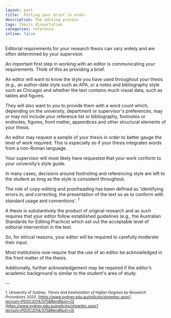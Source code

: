 ```yaml
---
layout: post
title:  Putting your brief in order
description: The editing process
tags: thesis dissertation  
categories: reference
inline: false
---
```


Editorial requirements for your research thesis can vary widely and are often determined by your supervisor. 

An important first step in working with an editor is communicating your requirements. Think of this as providing a brief. 

An editor will want to know the style you have used throughout your thesis (e.g., an author-date style such as APA, or a notes and bibliography style such as Chicago) and whether the text contains much visual data, such as tables and figures. 

They will also want to you to provide them with a word count which, depending on the university, department or supervisor's preferences, may or may not include your reference list or bibliography, footnotes or endnotes, figures, front matter, appendices and other structural elements of your thesis. 

An editor may request a sample of your thesis in order to better gauge the level of work required. This is especially so if your thesis integrates words from a non-Roman language. 

Your supervisor will most likely have requested that your work conform to your university’s style guide.  

In many cases, decisions around footnoting and referencing style are left to the student as long as the style is consistent throughout. 

The role of copy-editing and proofreading has been defined as 'identifying errors in, and correcting, the presentation of the text so as to conform with standard usage and conventions'. <sup>1</sup>

A thesis is substantively the product of original research and as such requires that your editor follow established guidelines (e.g., the Australian Standards for Editing Practice) which set out the acceptable level of editorial intervention in the text. 

So, for ethical reasons, your editor will be required to carefully moderate their input. 

Most institutions now require that the use of an editor be acknowledged in the front matter of the thesis. 

Additionally, further acknowledgement may be required if the editor’s academic background is similar to the student's area of study.

--

<small>1. University of Sydney, *Thesis and Examination of Higher Degrees by Research Procedures 2020*, [https://www.sydney.edu.au/policies/showdoc.aspx?recnum=PDOC2014/375&RendNum=0](https://www.sydney.edu.au/policies/showdoc.aspx?recnum=PDOC2014/375&RendNum=0)</small>
